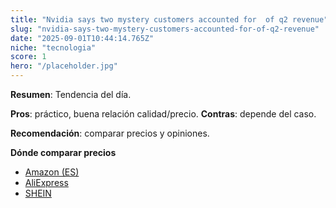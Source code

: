 ```yaml
---
title: "Nvidia says two mystery customers accounted for  of q2 revenue"
slug: "nvidia-says-two-mystery-customers-accounted-for-of-q2-revenue"
date: "2025-09-01T10:44:14.765Z"
niche: "tecnologia"
score: 1
hero: "/placeholder.jpg"
---
```


**Resumen**: Tendencia del día.

**Pros**: práctico, buena relación calidad/precio. **Contras**: depende del caso.

**Recomendación**: comparar precios y opiniones.

**Dónde comparar precios**
- [Amazon (ES)](https://www.amazon.es/s?k=Nvidia+says+two+mystery+customers+accounted+for++of+q2+revenue&tag=teknovashop25-21)
- [AliExpress](https://www.aliexpress.com/wholesale?SearchText=Nvidia+says+two+mystery+customers+accounted+for++of+q2+revenue)
- [SHEIN](https://www.shein.com/pdsearch?q=Nvidia+says+two+mystery+customers+accounted+for++of+q2+revenue)
